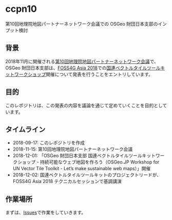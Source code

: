 # ccpn10
第10回地理院地図パートナーネットワーク会議での OSGeo 財団日本支部のインプット検討

## 背景
2018年11月に開催される[第10回地理院地図パートナーネットワーク会議](https://maps.gsi.go.jp/pn/)で、OSGeo 財団日本支部は、[FOSS4G Asia 2018](http://www.foss4g-asia.org/2018/)での[国連ベクトルタイルツールキット](https://un-vector-tile-toolkit.github.io)[ワークショップ](https://hfu.github.io/osgeo-jp-moratuwa/)開催について発表を行うことをエントリしています。

## 目的
このレポジトリは、この発表の内容を議論を通じて定めていくことを目的としています。

## タイムライン
- 2018-09-17: このレポジトリを作成
- 2018-11-15: 第10回地理院地図パートナーネットワーク会議
- 2018-12-01: 「OSGeo 財団日本支部 国連ベクトルタイルツールキットワークショップ - 持続可能なウェブ地図を作ろう（OSGeo.JP Workshop for UN Vector Tile Toolkit - Let’s make sustainable web maps）」開催
- 2018-12-02: 国連ベクトルタイルツールキットのプロジェクトリードが、FOSS4G Asia 2018 テクニカルセッションで基調講演

## 作業場所
まずは、[Issues](https://github.com/OSGeo-jp/ccpn10/issues)で作業をしていきます。
